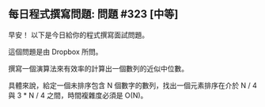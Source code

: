 ## 每日程式撰寫問題: 問題 #323 [中等]

早安！ 以下是今日給你的程式撰寫面試問題。

這個問題是由 Dropbox 所問。

撰寫一個演算法來有效率的計算出一個數列的近似中位數。

具體來說，給定一個未排序包含 N 個數字的數列，找出一個元素排序在介於 N / 4 與 3 * N / 4 之間，時間複雜度必須是 O(N)。
